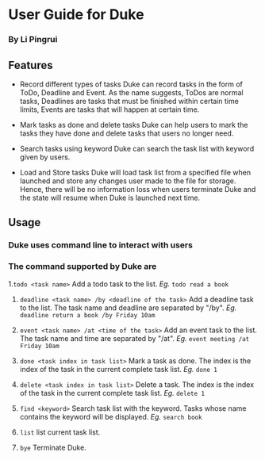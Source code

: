 # User Guide for Duke
### By Li Pingrui  

## Features 

* Record different types of tasks
Duke can record tasks in the form of ToDo, Deadline and Event. As the name suggests, ToDos are normal tasks, Deadlines are tasks that must be finished within certain time limits,  Events are tasks that will happen at certain time.

* Mark tasks as done and delete tasks
Duke can help users to mark the tasks they have done and delete tasks that users no longer need.

* Search tasks using keyword
Duke can search the task list with keyword given by users.

* Load and Store tasks
Duke will load task list from a specified file when launched and store any changes user made to the file for storage. Hence, there will be no information loss when users terminate Duke and the state will resume when Duke is launched next time.

## Usage

### Duke uses command line to interact with users

### The command supported by Duke are

1.`todo <task name>`
Add a todo task to the list.
*Eg.* `todo read a book`

1. `deadline <task name> /by <deadline of the task>`
Add a deadline task to the list. The task name and deadline are separated by "/by".
*Eg.* `deadline return a book /by Friday 10am`

1. `event <task name> /at <time of the task>`
Add an event task to the list. The task name and time are separated by "/at".
*Eg.* `event meeting /at Friday 10am`

1. `done <task index in task list>`
Mark a task as done. The index is the index of the task in the current complete task list.
*Eg.* `done 1`

1. `delete <task index in task list>`
Delete a task. The index is the index of the task in the current complete task list.
*Eg.* `delete 1`

1. `find <keyword>`
Search task list with the keyword. Tasks whose name contains the keyword will be displayed.
*Eg.* `search book`

1. `list`
list current task list.

1. `bye`
Terminate Duke.
